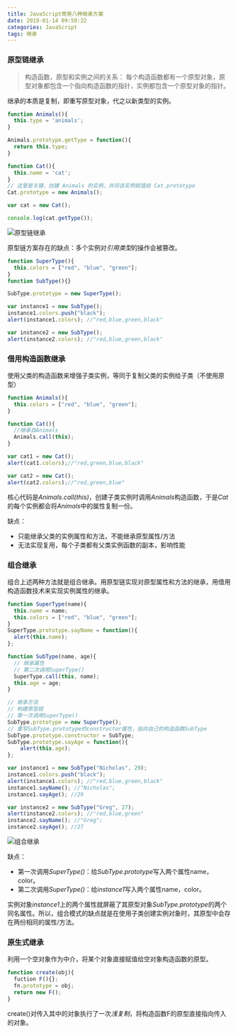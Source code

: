 ```yaml
---
title: JavaScript常用八种继承方案
date: 2019-01-14 09:59:22
categories: JavaScript
tags: 继承
---
```


### 原型链继承

> 构造函数，原型和实例之间的关系： 每个构造函数都有一个原型对象，原型对象都包含一个指向构造函数的指针，实例都包含一个原型对象的指针。

继承的本质是复制，即重写原型对象，代之以新类型的实例。

<!--more-->

```js
function Animals(){
  this.type = 'animals';
}

Animals.prototype.getType = function(){
  return this.type;
}

function Cat(){
  this.name = 'cat';
}
// 这里是关键，创建 Animals 的实例，并将该实例赋值给 Cat.prototype
Cat.prototype = new Animals();

var cat = new Cat();

console.log(cat.getType());
```

![原型链继承](https://user-gold-cdn.xitu.io/2018/10/30/166c2c0107fd80c7?imageView2/0/w/1280/h/960/format/webp/ignore-error/1)

原型链方案存在的缺点：多个实例对*引用类型*的操作会被篡改。

```js
function SuperType(){
  this.colors = ["red", "blue", "green"];
}
function SubType(){}

SubType.prototype = new SuperType();

var instance1 = new SubType();
instance1.colors.push("black");
alert(instance1.colors); //"red,blue,green,black"

var instance2 = new SubType(); 
alert(instance2.colors); //"red,blue,green,black"
```

### 借用构造函数继承

使用父类的构造函数来增强子类实例，等同于复制父类的实例给子类（不使用原型）

```js
function Animals(){
  this.colors = ["red", "blue", "green"];
}

function Cat(){
  //继承自Animals
  Animals.call(this);
}

var cat1 = new Cat();
alert(cat1.colors);//"red,green,blue,black"

var cat2 = new Cat();
alert(cat2.colors);//"red,green,blue"
```

核心代码是*Animals.call(this)*，创建子类实例时调用*Animals*构造函数，于是*Cat*的每个实例都会将*Animals*中的属性复制一份。

缺点：

* 只能继承父类的实例属性和方法，不能继承原型属性/方法
* 无法实现复用，每个子类都有父类实例函数的副本，影响性能

### 组合继承

组合上述两种方法就是组合继承。用原型链实现对原型属性和方法的继承，用借用构造函数技术来实现实例属性的继承。

```js
function SuperType(name){
  this.name = name;
  this.colors = ["red", "blue", "green"];
}
SuperType.prototype.sayName = function(){
  alert(this.name);
};

function SubType(name, age){
  // 继承属性
  // 第二次调用SuperType()
  SuperType.call(this, name);
  this.age = age;
}

// 继承方法
// 构建原型链
// 第一次调用SuperType()
SubType.prototype = new SuperType(); 
// 重写SubType.prototype的constructor属性，指向自己的构造函数SubType
SubType.prototype.constructor = SubType; 
SubType.prototype.sayAge = function(){
    alert(this.age);
};

var instance1 = new SubType("Nicholas", 29);
instance1.colors.push("black");
alert(instance1.colors); //"red,blue,green,black"
instance1.sayName(); //"Nicholas";
instance1.sayAge(); //29

var instance2 = new SubType("Greg", 27);
alert(instance2.colors); //"red,blue,green"
instance2.sayName(); //"Greg";
instance2.sayAge(); //27
```

![组合继承](https://user-gold-cdn.xitu.io/2018/10/30/166c2c010c537ff8imageView2/0/w/1280/h/960/format/webp/ignore-error/1)

缺点：

* 第一次调用*SuperType()*：给*SubType.prototype*写入两个属性name，color。
* 第二次调用*SuperType()*：给*instance1*写入两个属性name，color。

实例对象*instance1*上的两个属性就屏蔽了其原型对象*SubType.prototype*的两个同名属性。所以，组合模式的缺点就是在使用子类创建实例对象时，其原型中会存在两份相同的属性/方法。

### 原生式继承

利用一个空对象作为中介，将某个对象直接赋值给空对象构造函数的原型。

```js
function create(obj){
  fuction F(){};
  fn.prototype = obj;
  return new F();
}
```

create()对传入其中的对象执行了一次*浅复制*，将构造函数F的原型直接指向传入的对象。

